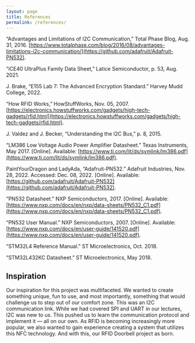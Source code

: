 ```yaml
---
layout: page
title: References
permalink: /references/
---
```


“Advantages and Limitations of I2C Communication,” Total Phase Blog, Aug. 31, 2016. [https://www.totalphase.com/blog/2016/08/advantages-limitations-i2c-communication/](https://github.com/adafruit/Adafruit-PN532).

“iCE40 UltraPlus Family Data Sheet,” Latice Semiconductor, p. 53, Aug. 2021.

J. Brake, “E155 Lab 7: The Advanced Encryption Standard.” Harvey Mudd College, 2022.

“How RFID Works,” HowStuffWorks, Nov. 05, 2007. [https://electronics.howstuffworks.com/gadgets/high-tech-gadgets/rfid.html](https://electronics.howstuffworks.com/gadgets/high-tech-gadgets/rfid.html).

J. Valdez and J. Becker, “Understanding the I2C Bus,” p. 8, 2015.

“LM386 Low Voltage Audio Power Amplifier Datasheet.” Texas Instruments, May 2017. [Online]. Available: [https://www.ti.com/lit/ds/symlink/lm386.pdf](https://www.ti.com/lit/ds/symlink/lm386.pdf).

PaintYourDragon and LadyAda, “Adafruit-PN532.” Adafruit Industries, Nov. 28, 2022. Accessed: Dec. 08, 2022. [Online]. Available: [https://github.com/adafruit/Adafruit-PN532](https://github.com/adafruit/Adafruit-PN532).

“PN532 Datasheet.” NXP Semiconductors, 2017. [Online]. Available: [https://www.nxp.com/docs/en/nxp/data-sheets/PN532_C1.pdf](https://www.nxp.com/docs/en/nxp/data-sheets/PN532_C1.pdf).

“PN532 User Manual.” NXP Semiconductors, 2007. [Online]. Available: [https://www.nxp.com/docs/en/user-guide/141520.pdf](https://www.nxp.com/docs/en/user-guide/141520.pdf).

“STM32L4 Reference Manual.” ST Microelectronics, Oct. 2018.

“STM32L432KC Datasheet.” ST Microelectronics, May 2018.


## Inspiration
Our inspiration for this project was multifaceted. We wanted to create something unique, fun to use, and most importantly, something that would challenge us to step out of our comfort zone. This was an I2C communication link. While we had covered SPI and UART in our lectures, I2C was new to us. This pushed us to learn the communication protocol and implement it — all on our own. As RFID is becoming increasingly more popular, we also wanted to gain experience creating a system that utilizes this NFC technology. And with this, our RFID Doorbell project as born.
